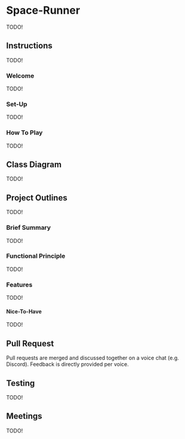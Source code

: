 # Space-Runner
TODO!

## Instructions
TODO!

### Welcome
TODO!

### Set-Up
TODO!

### How To Play
TODO!

## Class Diagram
TODO!

## Project Outlines
TODO!

### Brief Summary
TODO!

### Functional Principle
TODO!

### Features
TODO!

#### Nice-To-Have
TODO!

## Pull Request
Pull requests are merged and discussed together on a voice chat (e.g. Discord). Feedback is directly provided per voice.

## Testing
TODO!

## Meetings
TODO!

